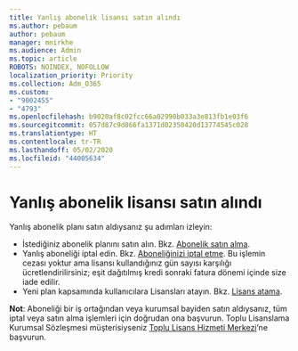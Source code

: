 ```yaml
---
title: Yanlış abonelik lisansı satın alındı
ms.author: pebaum
author: pebaum
manager: mnirkhe
ms.audience: Admin
ms.topic: article
ROBOTS: NOINDEX, NOFOLLOW
localization_priority: Priority
ms.collection: Adm_O365
ms.custom:
- "9002455"
- "4793"
ms.openlocfilehash: b9020af8c02fcc66a02990b033a3e813fb1e03f6
ms.sourcegitcommit: 057d87c9d866fa1371d02350420d13774545c028
ms.translationtype: HT
ms.contentlocale: tr-TR
ms.lasthandoff: 05/02/2020
ms.locfileid: "44005634"
---
```

# <a name="purchased-wrong-subscription-license"></a>Yanlış abonelik lisansı satın alındı

Yanlış abonelik planı satın aldıysanız şu adımları izleyin:

- İstediğiniz abonelik planını satın alın. Bkz. [Abonelik satın alma](https://docs.microsoft.com/alchemyinsights/buy-a-subscription-to-office-365-for-business).
- Yanlış aboneliği iptal edin. Bkz. [Aboneliğinizi iptal etme](https://docs.microsoft.com/alchemyinsights/canceling-your-office-365-subscription).
Bu işlemin cezası yoktur ama lisansı kullandığınız gün sayısı karşılığı ücretlendirilirsiniz; eşit dağıtılmış kredi sonraki fatura dönemi içinde size iade edilir.
- Yeni plan kapsamında kullanıcılara Lisansları atayın. Bkz. [Lisans atama](https://docs.microsoft.com/alchemyinsights/how-to-assign-a-license-to-a-user).

**Not**: Aboneliği bir iş ortağından veya kurumsal bayiden satın aldıysanız, tüm iptal veya satın alma işlemleri için doğrudan ona başvurun. Toplu Lisanslama Kurumsal Sözleşmesi müşterisiyseniz [Toplu Lisans Hizmeti Merkezi](https://support.microsoft.com/help/4471406/how-to-contact-the-microsoft-volume-licensing-service-center)’ne başvurun.
